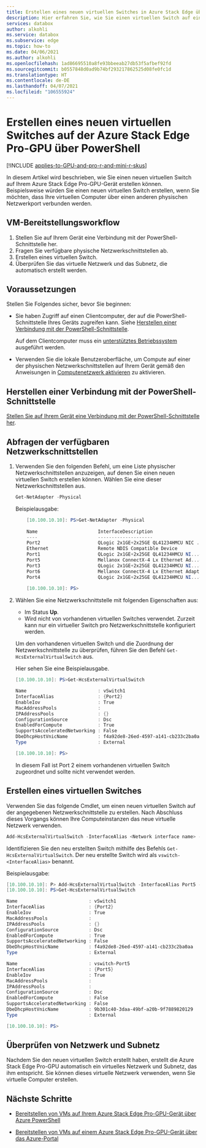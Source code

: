 ```yaml
---
title: Erstellen eines neuen virtuellen Switches in Azure Stack Edge über PowerShell
description: Hier erfahren Sie, wie Sie einen virtuellen Switch auf einem Azure Stack Edge-Gerät mithilfe von Azure PowerShell erstellen.
services: databox
author: alkohli
ms.service: databox
ms.subservice: edge
ms.topic: how-to
ms.date: 04/06/2021
ms.author: alkohli
ms.openlocfilehash: 1ad86695510a8fe93bbeeab27db53f5afbef92fd
ms.sourcegitcommit: b0557848d0ad9b74bf293217862525d08fe0fc1d
ms.translationtype: HT
ms.contentlocale: de-DE
ms.lasthandoff: 04/07/2021
ms.locfileid: "106555924"
---
```

# <a name="create-a-new-virtual-switch-in-azure-stack-edge-pro-gpu-via-powershell"></a>Erstellen eines neuen virtuellen Switches auf der Azure Stack Edge Pro-GPU über PowerShell

[!INCLUDE [applies-to-GPU-and-pro-r-and-mini-r-skus](../../includes/azure-stack-edge-applies-to-gpu-pro-r-mini-r-sku.md)]

In diesem Artikel wird beschrieben, wie Sie einen neuen virtuellen Switch auf Ihrem Azure Stack Edge Pro-GPU-Gerät erstellen können. Beispielsweise würden Sie einen neuen virtuellen Switch erstellen, wenn Sie möchten, dass Ihre virtuellen Computer über einen anderen physischen Netzwerkport verbunden werden.

## <a name="vm-deployment-workflow"></a>VM-Bereitstellungsworkflow

1. Stellen Sie auf Ihrem Gerät eine Verbindung mit der PowerShell-Schnittstelle her.
2. Fragen Sie verfügbare physische Netzwerkschnittstellen ab.
3. Erstellen eines virtuellen Switch.
4. Überprüfen Sie das virtuelle Netzwerk und das Subnetz, die automatisch erstellt werden.

## <a name="prerequisites"></a>Voraussetzungen

Stellen Sie Folgendes sicher, bevor Sie beginnen:

- Sie haben Zugriff auf einen Clientcomputer, der auf die PowerShell-Schnittstelle Ihres Geräts zugreifen kann. Siehe [Herstellen einer Verbindung mit der PowerShell-Schnittstelle](azure-stack-edge-gpu-connect-powershell-interface.md#connect-to-the-powershell-interface). 

    Auf dem Clientcomputer muss ein [unterstütztes Betriebssystem](azure-stack-edge-gpu-system-requirements.md#supported-os-for-clients-connected-to-device) ausgeführt werden.

- Verwenden Sie die lokale Benutzeroberfläche, um Compute auf einer der physischen Netzwerkschnittstellen auf Ihrem Gerät gemäß den Anweisungen in [Computenetzwerk aktivieren](azure-stack-edge-gpu-deploy-configure-network-compute-web-proxy.md#enable-compute-network) zu aktivieren. 


## <a name="connect-to-the-powershell-interface"></a>Herstellen einer Verbindung mit der PowerShell-Schnittstelle

[Stellen Sie auf Ihrem Gerät eine Verbindung mit der PowerShell-Schnittstelle her](azure-stack-edge-gpu-connect-powershell-interface.md#connect-to-the-powershell-interface).

## <a name="query-available-network-interfaces"></a>Abfragen der verfügbaren Netzwerkschnittstellen

1. Verwenden Sie den folgenden Befehl, um eine Liste physischer Netzwerkschnittstellen anzuzeigen, auf denen Sie einen neuen virtuellen Switch erstellen können. Wählen Sie eine dieser Netzwerkschnittstellen aus.

    ```powershell
    Get-NetAdapter -Physical
    ```
    Beispielausgabe:
    
    ```powershell
        [10.100.10.10]: PS>Get-NetAdapter -Physical
        
        Name                      InterfaceDescription                    ifIndex Status       MacAddress       LinkSpeed
        ----                      --------------------                    ------- ------       ----------        -----
        Port2                     QLogic 2x1GE+2x25GE QL41234HMCU NIC ...      12 Up           34-80-0D-05-26-EA ...ps
        Ethernet                  Remote NDIS Compatible Device                11 Up           F4-02-70-CD-41-39 ...ps
        Port1                     QLogic 2x1GE+2x25GE QL41234HMCU NI...#3       9 Up           34-80-0D-05-26-EB ...ps
        Port5                     Mellanox ConnectX-4 Lx Ethernet Ad...#2       8 Up           0C-42-A1-C0-E3-99 ...ps
        Port3                     QLogic 2x1GE+2x25GE QL41234HMCU NI...#4       7 Up           34-80-0D-05-26-E9 ...ps
        Port6                     Mellanox ConnectX-4 Lx Ethernet Adapter       6 Up           0C-42-A1-C0-E3-98 ...ps
        Port4                     QLogic 2x1GE+2x25GE QL41234HMCU NI...#2       4 Up           34-80-0D-05-26-E8 ...ps
        
        [10.100.10.10]: PS>
    ```
2. Wählen Sie eine Netzwerkschnittstelle mit folgenden Eigenschaften aus:

    - Im Status **Up**. 
    - Wird nicht von vorhandenen virtuellen Switches verwendet. Zurzeit kann nur ein virtueller Switch pro Netzwerkschnittstelle konfiguriert werden. 
    
    Um den vorhandenen virtuellen Switch und die Zuordnung der Netzwerkschnittstelle zu überprüfen, führen Sie den Befehl `Get-HcsExternalVirtualSwitch` aus.
 
    Hier sehen Sie eine Beispielausgabe.

    ```powershell
    [10.100.10.10]: PS>Get-HcsExternalVirtualSwitch

    Name                          : vSwitch1
    InterfaceAlias                : {Port2}
    EnableIov                     : True
    MacAddressPools               :
    IPAddressPools                : {}
    ConfigurationSource           : Dsc
    EnabledForCompute             : True
    SupportsAcceleratedNetworking : False
    DbeDhcpHostVnicName           : f4a92de8-26ed-4597-a141-cb233c2ba0aa
    Type                          : External
    
    [10.100.10.10]: PS>
    ```
    In diesem Fall ist Port 2 einem vorhandenen virtuellen Switch zugeordnet und sollte nicht verwendet werden.

## <a name="create-a-virtual-switch"></a>Erstellen eines virtuellen Switches

Verwenden Sie das folgende Cmdlet, um einen neuen virtuellen Switch auf der angegebenen Netzwerkschnittstelle zu erstellen. Nach Abschluss dieses Vorgangs können Ihre Computeinstanzen das neue virtuelle Netzwerk verwenden.

```powershell
Add-HcsExternalVirtualSwitch -InterfaceAlias <Network interface name> -WaitForSwitchCreation $true
```

Identifizieren Sie den neu erstellten Switch mithilfe des Befehls `Get-HcsExternalVirtualSwitch`. Der neu erstellte Switch wird als `vswitch-<InterfaceAlias>` benannt. 

Beispielausgabe:

```powershell
[10.100.10.10]: P> Add-HcsExternalVirtualSwitch -InterfaceAlias Port5 -WaitForSwitchCreation $true
[10.100.10.10]: PS>Get-HcsExternalVirtualSwitch

Name                          : vSwitch1
InterfaceAlias                : {Port2}
EnableIov                     : True
MacAddressPools               :
IPAddressPools                : {}
ConfigurationSource           : Dsc
EnabledForCompute             : True
SupportsAcceleratedNetworking : False
DbeDhcpHostVnicName           : f4a92de8-26ed-4597-a141-cb233c2ba0aa
Type                          : External

Name                          : vswitch-Port5
InterfaceAlias                : {Port5}
EnableIov                     : True
MacAddressPools               :
IPAddressPools                :
ConfigurationSource           : Dsc
EnabledForCompute             : False
SupportsAcceleratedNetworking : False
DbeDhcpHostVnicName           : 9b301c40-3daa-49bf-a20b-9f7889820129
Type                          : External

[10.100.10.10]: PS>
```

## <a name="verify-network-subnet"></a>Überprüfen von Netzwerk und Subnetz 

Nachdem Sie den neuen virtuellen Switch erstellt haben, erstellt die Azure Stack Edge Pro-GPU automatisch ein virtuelles Netzwerk und Subnetz, das ihm entspricht. Sie können dieses virtuelle Netzwerk verwenden, wenn Sie virtuelle Computer erstellen.

<!--To identify the virtual network and subnet associated with the new switch that you created, use the `Get-HcsVirtualNetwork` command. This cmdlet will be released in April some time. -->

## <a name="next-steps"></a>Nächste Schritte

- [Bereitstellen von VMs auf Ihrem Azure Stack Edge Pro-GPU-Gerät über Azure PowerShell](azure-stack-edge-gpu-deploy-virtual-machine-powershell.md)

- [Bereitstellen von VMs auf einem Azure Stack Edge Pro-GPU-Gerät über das Azure-Portal](azure-stack-edge-gpu-deploy-virtual-machine-portal.md)
